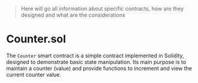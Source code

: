 > Here will go all information about specific contracts, how are they designed and what are the considerations


# Counter.sol
The `Counter` smart contract is a simple contract implemented in Solidity, designed to demonstrate basic state manipulation. Its main purpose is to maintain a counter (value) and provide functions to increment and view the current counter value.